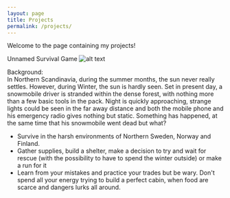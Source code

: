 ```yaml
---
layout: page
title: Projects
permalink: /projects/
---
```


Welcome to the page containing my projects!

Unnamed Survival Game
![alt text](https://images.pexels.com/photos/773594/pexels-photo-773594.jpeg?auto=compress&cs=tinysrgb&h=750&w=1260 "Snowy Lonesome Road")

Background:  
In Northern Scandinavia, during the summer months, the sun never really settles. However, during Winter, the sun is hardly seen. Set in present day, a snowmobile driver is stranded within the dense forest, with nothing more than a few basic tools in the pack. Night is quickly approaching, strange lights could be seen in the far away distance and both the mobile phone and his emergency radio gives nothing but static. Something has happened, at the same time that his snowmobile went dead but what?

- Survive in the harsh environments of Northern Sweden, Norway and Finland.
- Gather supplies, build a shelter, make a decision to try and wait for rescue (with the possibility to have to spend the winter outside) or make a run for it
- Learn from your mistakes and practice your trades but be wary. Don't spend all your energy trying to build a perfect cabin, when food are scarce and dangers lurks all around.